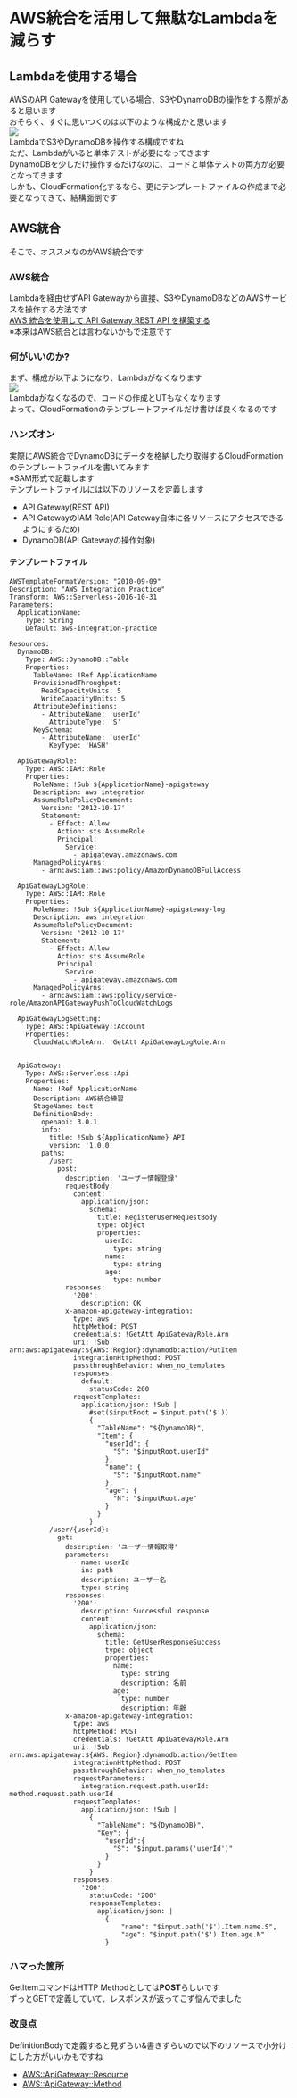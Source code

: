 # AWS統合を活用して無駄なLambdaを減らす
## Lambdaを使用する場合
AWSのAPI Gatewayを使用している場合、S3やDynamoDBの操作をする際があると思います  
おそらく、すぐに思いつくのは以下のような構成かと思います  
![](./images/Lambda構成.PNG)  
LambdaでS3やDynamoDBを操作する構成ですね  
ただ、Lambdaがいると単体テストが必要になってきます  
DynamoDBを少しだけ操作するだけなのに、コードと単体テストの両方が必要となってきます  
しかも、CloudFormation化するなら、更にテンプレートファイルの作成まで必要となってきて、結構面倒です
## AWS統合
そこで、オススメなのがAWS統合です  
### AWS統合
Lambdaを経由せずAPI Gatewayから直接、S3やDynamoDBなどのAWSサービスを操作する方法です  
[AWS 統合を使用して API Gateway REST API を構築する](https://docs.aws.amazon.com/ja_jp/apigateway/latest/developerguide/getting-started-aws-proxy.html)  
※本来はAWS統合とは言わないかもで注意です  
### 何がいいのか?
まず、構成が以下ようになり、Lambdaがなくなります  
![](./images/AWS統合構成.PNG)  
Lambdaがなくなるので、コードの作成とUTもなくなります  
よって、CloudFormationのテンプレートファイルだけ書けば良くなるのです  
### ハンズオン
実際にAWS統合でDynamoDBにデータを格納したり取得するCloudFormationのテンプレートファイルを書いてみます  
※SAM形式で記載します  
テンプレートファイルには以下のリソースを定義します  
- API Gateway(REST API)
- API GatewayのIAM Role(API Gateway自体に各リソースにアクセスできるようにするため)
- DynamoDB(API Gatewayの操作対象)

#### テンプレートファイル
```
AWSTemplateFormatVersion: "2010-09-09"
Description: "AWS Integration Practice"
Transform: AWS::Serverless-2016-10-31
Parameters:
  ApplicationName:
    Type: String
    Default: aws-integration-practice

Resources:
  DynamoDB:
    Type: AWS::DynamoDB::Table
    Properties:
      TableName: !Ref ApplicationName
      ProvisionedThroughput: 
        ReadCapacityUnits: 5
        WriteCapacityUnits: 5
      AttributeDefinitions:
        - AttributeName: 'userId'
          AttributeType: 'S'
      KeySchema:
        - AttributeName: 'userId'
          KeyType: 'HASH'

  ApiGatewayRole:
    Type: AWS::IAM::Role
    Properties:
      RoleName: !Sub ${ApplicationName}-apigateway
      Description: aws integration
      AssumeRolePolicyDocument:
        Version: '2012-10-17'
        Statement:
          - Effect: Allow
            Action: sts:AssumeRole
            Principal:
              Service:
                - apigateway.amazonaws.com
      ManagedPolicyArns:
        - arn:aws:iam::aws:policy/AmazonDynamoDBFullAccess

  ApiGatewayLogRole:
    Type: AWS::IAM::Role
    Properties:
      RoleName: !Sub ${ApplicationName}-apigateway-log
      Description: aws integration
      AssumeRolePolicyDocument:
        Version: '2012-10-17'
        Statement:
          - Effect: Allow
            Action: sts:AssumeRole
            Principal:
              Service:
                - apigateway.amazonaws.com
      ManagedPolicyArns:
        - arn:aws:iam::aws:policy/service-role/AmazonAPIGatewayPushToCloudWatchLogs

  ApiGatewayLogSetting:
    Type: AWS::ApiGateway::Account
    Properties:
      CloudWatchRoleArn: !GetAtt ApiGatewayLogRole.Arn


  ApiGateway:
    Type: AWS::Serverless::Api
    Properties:
      Name: !Ref ApplicationName
      Description: AWS統合練習
      StageName: test
      DefinitionBody:
        openapi: 3.0.1
        info:
          title: !Sub ${ApplicationName} API
          version: '1.0.0'
        paths:
          /user:
            post:
              description: 'ユーザー情報登録'
              requestBody:
                content:
                  application/json:
                    schema:
                      title: RegisterUserRequestBody
                      type: object
                      properties:
                        userId:
                          type: string
                        name:
                          type: string
                        age:
                          type: number
              responses:
                '200':
                  description: OK
              x-amazon-apigateway-integration:
                type: aws
                httpMethod: POST
                credentials: !GetAtt ApiGatewayRole.Arn
                uri: !Sub arn:aws:apigateway:${AWS::Region}:dynamodb:action/PutItem
                integrationHttpMethod: POST
                passthroughBehavior: when_no_templates
                responses:
                  default:
                    statusCode: 200
                requestTemplates:
                  application/json: !Sub |
                    #set($inputRoot = $input.path('$'))
                    {
                      "TableName": "${DynamoDB}",
                      "Item": {
                        "userId": {
                          "S": "$inputRoot.userId"
                        },
                        "name": {
                          "S": "$inputRoot.name"
                        },
                        "age": {
                          "N": "$inputRoot.age"
                        }
                      }
                    }
          /user/{userId}:
            get:
              description: 'ユーザー情報取得'
              parameters:
                - name: userId
                  in: path
                  description: ユーザー名
                  type: string
              responses:
                '200':
                  description: Successful response
                  content:
                    application/json:
                      schema:
                        title: GetUserResponseSuccess
                        type: object
                        properties:
                          name:
                            type: string
                            description: 名前
                          age:
                            type: number
                            description: 年齢
              x-amazon-apigateway-integration:
                type: aws
                httpMethod: POST
                credentials: !GetAtt ApiGatewayRole.Arn
                uri: !Sub arn:aws:apigateway:${AWS::Region}:dynamodb:action/GetItem
                integrationHttpMethod: POST
                passthroughBehavior: when_no_templates
                requestParameters:
                  integration.request.path.userId: method.request.path.userId
                requestTemplates:
                  application/json: !Sub |
                    {
                      "TableName": "${DynamoDB}",
                      "Key": {
                        "userId":{
                          "S": "$input.params('userId')"
                        }
                      }
                    }
                responses:
                  '200':
                    statusCode: '200'
                    responseTemplates:
                      application/json: |
                        {
                            "name": "$input.path('$').Item.name.S",
                            "age": "$input.path('$').Item.age.N"
                        }
```

### ハマった箇所
GetItemコマンドはHTTP Methodとしては**POST**らしいです  
ずっとGETで定義していて、レスポンスが返ってこず悩んでました  

### 改良点
DefinitionBodyで定義すると見ずらい&書きずらいので以下のリソースで小分けにした方がいいかもですね  
- [AWS::ApiGateway::Resource](https://docs.aws.amazon.com/ja_jp/AWSCloudFormation/latest/UserGuide/aws-resource-apigateway-resource.html)
- [AWS::ApiGateway::Method](https://docs.aws.amazon.com/ja_jp/AWSCloudFormation/latest/UserGuide/aws-resource-apigateway-method.html)